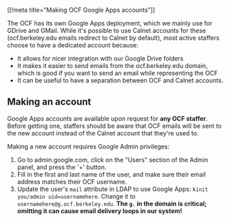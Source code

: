 [[!meta title="Making OCF Google Apps accounts"]]

The OCF has its own Google Apps deployment, which we mainly use for GDrive and
GMail. While it's possible to use Calnet accounts for these (ocf.berkeley.edu
emails redirect to Calnet by default), most active staffers choose to have a
dedicated account because:

* It allows for nicer integration with our Google Drive folders
* It makes it easier to send emails from the ocf.berkeley.edu domain, which is
good if you want to send an email while representing the OCF
* It can be useful to have a separation between OCF and Calnet accounts.

## Making an account
Google Apps accounts are available upon request for **any OCF staffer**. Before
getting one, staffers should be aware that OCF emails will be sent to the new
account instead of the Calnet account that they're used to.

Making a new account requires Google Admin privileges:

1. Go to admin.google.com, click on the "Users" section of the Admin panel, and
press the '+' button.
2. Fill in the first and last name of the user, and make sure their email
address matches their OCF username.
3. Update the user's `mail` attribute in LDAP to use Google Apps: `kinit
you/admin uid=usernamehere`. Change it to `usernamehere@g.ocf.berkeley.edu`.
**The `g.` in the domain is critical; omitting it can cause email delivery
loops in our system!**
